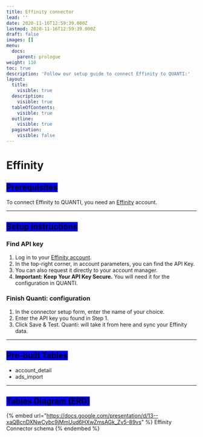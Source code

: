 ```yaml
---
title: Effinity connector
lead: ''
date: 2020-11-16T12:59:39.000Z
lastmod: 2020-11-16T12:59:39.000Z
draft: false
images: []
menu:
  docs:
    parent: prologue
weight: 110
toc: true
description: 'Follow our setup guide to connect Effinity to QUANTI:'
layout:
  title:
    visible: true
  description:
    visible: true
  tableOfContents:
    visible: true
  outline:
    visible: true
  pagination:
    visible: false
---
```


# Effinity

## <mark style="background-color:blue;">Prerequisites</mark>

To connect Effinity to QUANTI, you need an [Effinity](https://www.effinity.fr/?utm\_source=quanti.io\&utm\_medium=partnership\&utm\_campaign=effinity\_data\_connector) account.

***

## <mark style="background-color:blue;">Setup instructions</mark>

### Find API key

1. Log in to your [Effinity account](https://sso.effinity.fr/auth/sign/affilieur?lg=fr).
2. In the top-right corner, in account parameters, you can find the API Key.
3. You can also request it directly to your account manager.
4. **Important: Keep Your API Key Secure.** You will need it for the configuration in QUANTI.

### Finish Quanti: configuration

1. In the connector setup form, enter the name of your choice.
2. Enter the API key you found in Step 1.
3. Click Save & Test. Quanti: will take it from here and sync your Effinity data.

***

## <mark style="background-color:blue;">Pre-built Tables</mark>

* account\_detail
* ads\_import

***

## <mark style="background-color:blue;">Tables Diagram (ERD)</mark>

{% embed url="https://docs.google.com/presentation/d/13--xaQBcnDXNwCybc9jMmUud6HXwZmsAGk_Zv5-89vs" %}
Effinity Connector schema
{% endembed %}

